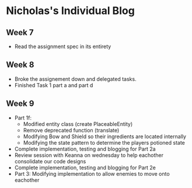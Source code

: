 # Nicholas's Individual Blog
## Week 7
- Read the assignment spec in its entirety
## Week 8
- Broke the assignement down and delegated tasks.
- Finished Task 1 part a and part d
## Week 9
- Part 1f:
    - Modified entity class (create PlaceableEntity)
    - Remove deprecated function (translate)
    - Modifying Bow and Shield so their ingredients are located internally
    - Modifying the state pattern to determine the players potioned state
- Complete implementation, testing and blogging for Part 2a
- Review session with Keanna on wednesday to help eachother consolidate our code designs
- Complete implementation, testing and blogging for Part 2e
- Part 3: Modifying implementation to allow enemies to move onto eachother